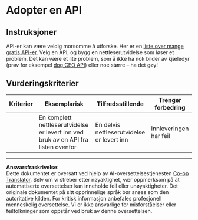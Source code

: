 <!--
CO_OP_TRANSLATOR_METADATA:
{
  "original_hash": "a0c78d1dd9d1acdbf7f52e7cc3ebe1a7",
  "translation_date": "2025-08-26T22:37:00+00:00",
  "source_file": "5-browser-extension/2-forms-browsers-local-storage/assignment.md",
  "language_code": "no"
}
-->
# Adopter en API

## Instruksjoner

API-er kan være veldig morsomme å utforske. Her er en [liste over mange gratis API-er](https://github.com/public-apis/public-apis). Velg en API, og bygg en nettleserutvidelse som løser et problem. Det kan være et lite problem, som å ikke ha nok bilder av kjæledyr (prøv for eksempel [dog CEO API](https://dog.ceo/dog-api/)) eller noe større – ha det gøy!

## Vurderingskriterier

| Kriterier | Eksemplarisk                                                              | Tilfredsstillende                        | Trenger forbedring      |
| --------- | ------------------------------------------------------------------------- | ---------------------------------------- | ----------------------- |
|           | En komplett nettleserutvidelse er levert inn ved bruk av en API fra listen ovenfor | En delvis nettleserutvidelse er levert inn | Innleveringen har feil |

---

**Ansvarsfraskrivelse**:  
Dette dokumentet er oversatt ved hjelp av AI-oversettelsestjenesten [Co-op Translator](https://github.com/Azure/co-op-translator). Selv om vi streber etter nøyaktighet, vær oppmerksom på at automatiserte oversettelser kan inneholde feil eller unøyaktigheter. Det originale dokumentet på sitt opprinnelige språk bør anses som den autoritative kilden. For kritisk informasjon anbefales profesjonell menneskelig oversettelse. Vi er ikke ansvarlige for misforståelser eller feiltolkninger som oppstår ved bruk av denne oversettelsen.